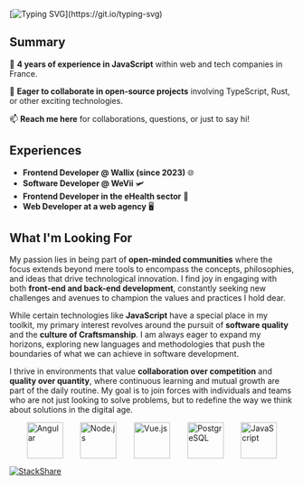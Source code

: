 [![Typing SVG](https://readme-typing-svg.demolab.com?font=Fira+Code&size=35&pause=1000&color=524EFF&center=true&vCenter=true&width=435&lines=%F0%9F%91%8B+Hi%2C+I%E2%80%99m+Mehdi;%F0%9F%91%8B++Hello+World+!)](https://git.io/typing-svg)

## Summary

🌱 **4 years of experience in JavaScript** within web and tech companies in France.

💞️ **Eager to collaborate in open-source projects** involving TypeScript, Rust, or other exciting technologies.

📫 **Reach me here** for collaborations, questions, or just to say hi!

## Experiences

- **Frontend Developer @ Wallix (since 2023)** 🌐
- **Software Developer @ WeVii** 🛩️
- **Frontend Developer in the eHealth sector** 🏥
- **Web Developer at a web agency** 🖥️

## What I'm Looking For

My passion lies in being part of **open-minded communities** where the focus extends beyond mere tools to encompass the concepts, philosophies, and ideas that drive technological innovation. I find joy in engaging with both **front-end and back-end development**, constantly seeking new challenges and avenues to champion the values and practices I hold dear.

While certain technologies like **JavaScript** have a special place in my toolkit, my primary interest revolves around the pursuit of **software quality** and the **culture of Craftsmanship**. I am always eager to expand my horizons, exploring new languages and methodologies that push the boundaries of what we can achieve in software development.

I thrive in environments that value **collaboration over competition** and **quality over quantity**, where continuous learning and mutual growth are part of the daily routine. My goal is to join forces with individuals and teams who are not just looking to solve problems, but to redefine the way we think about solutions in the digital age.


<div style="display: flex; justify-content: space-evenly">
    <img width="64" src="https://cdn.jsdelivr.net/gh/devicons/devicon/icons/angularjs/angularjs-original.svg" title="Angular" />
    <img width="64" src="https://cdn.jsdelivr.net/gh/devicons/devicon/icons/nodejs/nodejs-original-wordmark.svg" title="Node.js" />
    <img width="64" src="https://cdn.jsdelivr.net/gh/devicons/devicon/icons/vuejs/vuejs-original-wordmark.svg" title="Vue.js" />
    <img width="64" src="https://cdn.jsdelivr.net/gh/devicons/devicon/icons/postgresql/postgresql-original-wordmark.svg" title="PostgreSQL" />
    <img width="64" src="https://cdn.jsdelivr.net/gh/devicons/devicon/icons/javascript/javascript-original.svg" title="JavaScript" />
</div>

[![StackShare](http://img.shields.io/badge/tech-stack-0690fa.svg?style=flat)](https://stackshare.io/Mehdi/my-stack)
